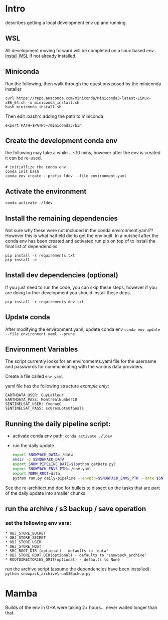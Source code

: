 # Intro

describes getting a local development env up and running.

## WSL

All development moving forward will be completed on a linux based env.
[Install WSL](https://learn.microsoft.com/en-us/windows/wsl/install) if not
already installed.

## Miniconda

Run the following, then walk through the questions posed by the miniconda
installer

```
curl https://repo.anaconda.com/miniconda/Miniconda3-latest-Linux-x86_64.sh -o miniconda_install.sh
bash miniconda_install.sh
```

Then edit .bashrc adding the path to miniconda
```
export PATH=$PATH:~/miniconda3/bin
```

## Create the development conda env

the following may take a while... ~10 mins, however after the env is created it
can be re-used.

```
# initiallize the conda env
conda init bash
conda env create --prefix ldev --file environment.yaml
```

## Activate the environment

```
conda activate ./ldev
```

## Install the remaining dependencies

Not sure why these were not included in the conda environment.yaml??  However
this is what hatfield did to get the env built.  In a nutshell after the conda
env has been created and activated run pip on top of to install the final
list of dependencies.

```
pip install -r requirements.txt
pip install -e .
```

## Install dev dependencies (optional)

If you just need to run the code, you can skip these steps, however if you are
doing further development you should install these deps.

```
pip install -r requirements-dev.txt
```

## Update conda

After modifying the environment.yaml, update conda env
`conda env update --file environment.yaml --prune`

## Environment Variables

The script currently looks for an environments.yaml file for the username and
passwords for communicating with the various data providers.

Create a file called `env.yaml`

yaml file has the following structure *example only*:

```
EARTHDATA_USER: GuyLafleur
EARTHDATA_PASS: MontrealNumber10
SENTINELSAT_USER: YvonneC
SENTINELSAT_PASS: sc0resLots0fGoals
```

## Running the daily pipeline script:

* activate conda env path:
    `conda activate ./ldev`

* run the daily update
    ``` bash
    export SNOWPACK_DATA=./data
    mkdir -p $SNOWPACK_DATA
    export SNOW_PIPELINE_DATE=$(python getDate.py)
    export SNOWPACK_ENVS_PTH=./env.yaml
    export NORM_ROOT=data
    python run.py daily-pipeline --envpth=$SNOWPACK_ENVS_PTH --date $SNOW_PIPELINE_DATE
    ```

See the re-architect.md doc for bullets to dissect up the tasks that are part
of the daily update into smaller chunks.

## run the archive / s3 backup / save operation

### set the following env vars:
    * OBJ_STORE_BUCKET
    * OBJ_STORE_SECRET
    * OBJ_STORE_USER
    * OBJ_STORE_HOST
    * SRC_ROOT_DIR (optional) - defaults to 'data'
    * OBJ_STORE_ROOT_DIR(optional) - defaults to 'snowpack_archive'
    * ROOTDIRECTORIES_OMIT(optional) - defaults to None

run the archive script (assume the dependencies have been installed):
`python snowpack_archive\runS3Backup.py`

# Mamba

Builds of the env in GHA were taking 2+ hours... never waited longer than that.

